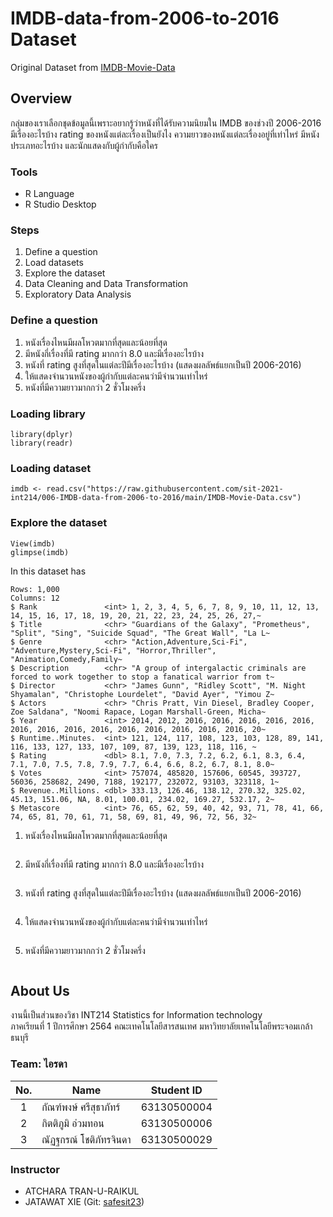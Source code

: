 # IMDB-data-from-2006-to-2016 Dataset

Original Dataset from [IMDB-Movie-Data](./IMDB-Movie-Data.csv)

## Overview

กลุ่มของเราเลือกชุดข้อมูลนี้เพราะอยากรู้ว่าหนังที่ได้รับความนิยมใน IMDB ของช่วงปี 2006-2016 มีเรื่องอะไรบ้าง rating ของหนังแต่ละเรื่องเป็นยังไง ความยาวของหนังแต่ละเรื่องอยู่ที่เท่าไหร่ มีหนังประเภทอะไรบ้าง และนักแสดงกับผู้กำกับคือใคร

### Tools

- R Language
- R Studio Desktop


### Steps

1. Define a question <br/>
2. Load datasets <br/>
3. Explore the dataset <br/>
4. Data Cleaning and Data Transformation <br/>
5. Exploratory Data Analysis <br/>

### Define a question

1. หนังเรื่องไหนมีผลโหวตมากที่สุดและน้อยที่สุด <br/>
2. มีหนังกี่เรื่องที่มี rating มากกว่า 8.0 และมีเรื่องอะไรบ้าง <br/>
3. หนังที่ rating สูงที่สุดในแต่ละปีมีเรื่องอะไรบ้าง (แสดงผลลัพธ์แยกเป็นปี 2006-2016) <br/>
4. ให้แสดงจำนวนหนังของผู้กำกับแต่ละคนว่ามีจำนวนเท่าไหร่ <br/>
5. หนังที่มีความยาวมากกว่า 2 ชั่วโมงครึ่ง



### Loading library
```{R}
library(dplyr)
library(readr)
```
### Loading dataset
```{R}
imdb <- read.csv("https://raw.githubusercontent.com/sit-2021-int214/006-IMDB-data-from-2006-to-2016/main/IMDB-Movie-Data.csv")
```
### Explore the dataset
```{R}
View(imdb)
glimpse(imdb)
```

In this dataset has
```{R}
Rows: 1,000
Columns: 12
$ Rank               <int> 1, 2, 3, 4, 5, 6, 7, 8, 9, 10, 11, 12, 13, 14, 15, 16, 17, 18, 19, 20, 21, 22, 23, 24, 25, 26, 27,~
$ Title              <chr> "Guardians of the Galaxy", "Prometheus", "Split", "Sing", "Suicide Squad", "The Great Wall", "La L~
$ Genre              <chr> "Action,Adventure,Sci-Fi", "Adventure,Mystery,Sci-Fi", "Horror,Thriller", "Animation,Comedy,Family~
$ Description        <chr> "A group of intergalactic criminals are forced to work together to stop a fanatical warrior from t~
$ Director           <chr> "James Gunn", "Ridley Scott", "M. Night Shyamalan", "Christophe Lourdelet", "David Ayer", "Yimou Z~
$ Actors             <chr> "Chris Pratt, Vin Diesel, Bradley Cooper, Zoe Saldana", "Noomi Rapace, Logan Marshall-Green, Micha~
$ Year               <int> 2014, 2012, 2016, 2016, 2016, 2016, 2016, 2016, 2016, 2016, 2016, 2016, 2016, 2016, 2016, 2016, 20~
$ Runtime..Minutes.  <int> 121, 124, 117, 108, 123, 103, 128, 89, 141, 116, 133, 127, 133, 107, 109, 87, 139, 123, 118, 116, ~
$ Rating             <dbl> 8.1, 7.0, 7.3, 7.2, 6.2, 6.1, 8.3, 6.4, 7.1, 7.0, 7.5, 7.8, 7.9, 7.7, 6.4, 6.6, 8.2, 6.7, 8.1, 8.0~
$ Votes              <int> 757074, 485820, 157606, 60545, 393727, 56036, 258682, 2490, 7188, 192177, 232072, 93103, 323118, 1~
$ Revenue..Millions. <dbl> 333.13, 126.46, 138.12, 270.32, 325.02, 45.13, 151.06, NA, 8.01, 100.01, 234.02, 169.27, 532.17, 2~
$ Metascore          <int> 76, 65, 62, 59, 40, 42, 93, 71, 78, 41, 66, 74, 65, 81, 70, 61, 71, 58, 69, 81, 49, 96, 72, 56, 32~
```

1) หนังเรื่องไหนมีผลโหวตมากที่สุดและน้อยที่สุด
```{R}

```

2) มีหนังกี่เรื่องที่มี rating มากกว่า 8.0 และมีเรื่องอะไรบ้าง
```{R}

```

3) หนังที่ rating สูงที่สุดในแต่ละปีมีเรื่องอะไรบ้าง (แสดงผลลัพธ์แยกเป็นปี 2006-2016)
```{R}

```

4) ให้แสดงจำนวนหนังของผู้กำกับแต่ละคนว่ามีจำนวนเท่าไหร่
```{R}

```

5) หนังที่มีความยาวมากกว่า 2 ชั่วโมงครึ่ง
```{R}

```

## About Us

งานนี้เป็นส่วนของวิชา INT214 Statistics for Information technology <br/> ภาคเรียนที่ 1 ปีการศึกษา 2564 คณะเทคโนโลยีสารสนเทศ มหาวิทยาลัยเทคโนโลยีพระจอมเกล้าธนบุรี

### Team: ไอรดา


|No.| Name                   | Student ID     |
|:-:| ---------------------- | -------------- |
| 1 | กัณฑ์พงษ์ ศรีสุธาภัทร์      | 63130500004    |
| 2 | กิตติภูมิ อ่วมทอน          | 63130500006    |
| 3 | ณัฏฐกรณ์ โชติภัทรจินดา    | 63130500029    |

### Instructor
- ATCHARA TRAN-U-RAIKUL
- JATAWAT XIE (Git: [safesit23](https://github.com/safesit23))
